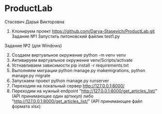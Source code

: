 # ProductLab
Стасевич Дарья Викторовна

1) Клонируем проект https://github.com/Darya-Stasevich/ProductLab.git
Задание №1 Запустить питоновский файлик test1.py

Задание №2 (для Windows)

2) Создаем виртуальное окружение python -m venv venv
3) Активируем виртуальное окружение venv/Scripts/activate
4) Устнавливаем зависимости pip install -r requirements.txt
5) Выполняем миграции python manage.py makemigrations,
python manage.py migrate
6) Запускаем проект python manage.py runserver
7) Переходим на локальный сервер http://127.0.0.1:8000/
8) Переходим на нужный endpoint "http://127.0.0.1:8000/get_articles_list/" (API принимающее один артикул)
либо "http://127.0.0.1:8000/get_articles_list/" (API принимающее файл формата xlsx)
